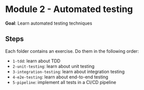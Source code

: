 # Module 2 - Automated testing

**Goal**: Learn automated testing techniques

## Steps

Each folder contains an exercise. Do them in the following order:

- `1-tdd`: learn about TDD
- `2-unit-testing`: learn about unit testing
- `3-integration-testing`: learn about integration testing
- `4-e2e-testing`: learn about end-to-end testing
- `5-pipeline`: implement all tests in a CI/CD pipeline
